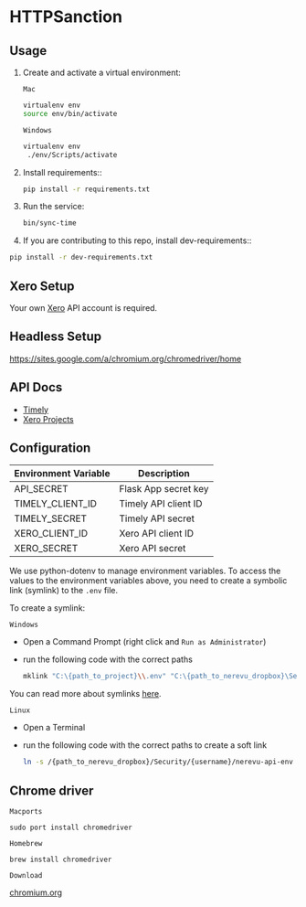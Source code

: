 # HTTPSanction

## Usage

1. Create and activate a virtual environment:

    `Mac`

    ```bash
    virtualenv env
    source env/bin/activate
    ```

    `Windows`

    ```bash
    virtualenv env
     ./env/Scripts/activate
    ```

2. Install requirements::

    ```bash
    pip install -r requirements.txt
    ```

3. Run the service:

    ```bash
    bin/sync-time
    ```

4. If you are contributing to this repo, install dev-requirements::

```bash
pip install -r dev-requirements.txt
```

## Xero Setup

Your own [Xero](https://developer.xero.com/documentation/getting-started/getting-started-guide) API account is required.

## Headless Setup

https://sites.google.com/a/chromium.org/chromedriver/home

## API Docs

- [Timely](https://dev.timelyapp.com/)
- [Xero Projects](https://developer.xero.com/documentation/projects/projects)

## Configuration

Environment Variable | Description
---------------------|------------
API_SECRET | Flask App secret key
TIMELY_CLIENT_ID | Timely API client ID
TIMELY_SECRET | Timely API secret
XERO_CLIENT_ID | Xero API client ID
XERO_SECRET | Xero API secret

We use python-dotenv to manage environment variables. To access the values to the environment variables above, you need to create a symbolic link (symlink) to the `.env` file.

To create a symlink:

`Windows`

- Open a Command Prompt (right click and `Run as Administrator`)
- run the following code with the correct paths

    ```bash
    mklink "C:\{path_to_project}\\.env" "C:\{path_to_nerevu_dropbox}\Security\{username}\nerevu-api-env"
    ```

You can read more about symlinks [here](https://www.maketecheasier.com/create-symbolic-links-windows10/).

`Linux`

- Open a Terminal
- run the following code with the correct paths to create a soft link

    ```bash
    ln -s /{path_to_nerevu_dropbox}/Security/{username}/nerevu-api-env /{path_to_project}/.env
    ```

## Chrome driver

`Macports`

`sudo port install chromedriver`

`Homebrew`

`brew install chromedriver`

`Download`

[chromium.org](https://sites.google.com/a/chromium.org/chromedriver/downloads)
